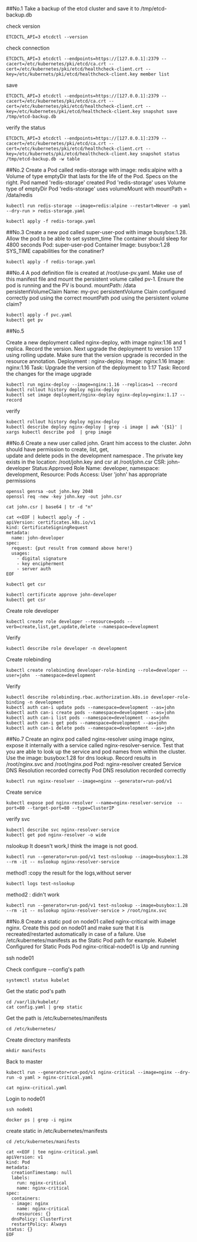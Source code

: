 ##No.1
Take a backup of the etcd cluster and save it to /tmp/etcd-backup.db

check version
```
ETCDCTL_API=3 etcdctl --version
```
check connection
```
ETCDCTL_API=3 etcdctl --endpoints=https://[127.0.0.1]:2379 --cacert=/etc/kubernetes/pki/etcd/ca.crt --cert=/etc/kubernetes/pki/etcd/healthcheck-client.crt --key=/etc/kubernets/pki/etcd/healthcheck-client.key member list
```
save
```
ETCDCTL_API=3 etcdctl --endpoints=https://[127.0.0.1]:2379 --cacert=/etc/kubernetes/pki/etcd/ca.crt --cert=/etc/kubernetes/pki/etcd/healthcheck-client.crt --key=/etc/kubernetes/pki/etcd/healthcheck-client.key snapshot save /tmp/etcd-backup.db
```
verify the status
```
ETCDCTL_API=3 etcdctl --endpoints=https://[127.0.0.1]:2379 --cacert=/etc/kubernetes/pki/etcd/ca.crt --cert=/etc/kubernetes/pki/etcd/healthcheck-client.crt --key=/etc/kubernets/pki/etcd/healthcheck-client.key snapshot status /tmp/etcd-backup.db -w table
```

##No.2
Create a Pod called redis-storage with image: redis:alpine with a Volume of type emptyDir that lasts for the life of the Pod. Specs on the right.
Pod named 'redis-storage' created
Pod 'redis-storage' uses Volume type of emptyDir
Pod 'redis-storage' uses volumeMount with mountPath = /data/redis
```
kubectl run redis-storage --image=redis:alpine --restart=Never -o yaml --dry-run > redis-storage.yaml

kubectl apply -f redis-torage.yaml
```

##No.3
Create a new pod called super-user-pod with image busybox:1.28. Allow the pod to be able to set system_time
The container should sleep for 4800 seconds
Pod: super-user-pod
Container Image: busybox:1.28
SYS_TIME capabilities for the conatiner?

```
kubectl apply -f redis-torage.yaml
```

##No.4
A pod definition file is created at /root/use-pv.yaml. Make use of this manifest file and mount the persistent volume called pv-1. Ensure the pod is running and the PV is bound.
mountPath: /data persistentVolumeClaim Name: my-pvc
persistentVolume Claim configured correctly
pod using the correct mountPath
pod using the persistent volume claim?
```
kubectl apply -f pvc.yaml
kubectl get pv
```
##No.5

Create a new deployment called nginx-deploy, with image nginx:1.16 and 1 replica. Record the version. Next upgrade the deployment to version 1.17 using rolling update. Make sure that the version upgrade is recorded in the resource annotation.
Deployment : nginx-deploy. Image: nginx:1.16
Image: nginx:1.16
Task: Upgrade the version of the deployment to 1:17
Task: Record the changes for the image upgrade
```
kubectl run nginx-deploy --image=nginx:1.16 --replicas=1 --record
kubectl rollout history deploy nginx-deploy
kubectl set image deployment/nginx-deploy nginx-deploy=nginx:1.17 --record
```
verify
```
kubectl rollout history deploy nginx-deploy
kubectl describe deploy nginx-deploy | grep -i image | awk '{$1}' | xargs kubectl describe pod  | grep image
```

##No.6
Create a new user called john. Grant him access to the cluster. John should have permission to create, list, get, \
update and delete pods in the development namespace . The private key exists in the location: /root/john.key and csr at /root/john.csr
CSR: john-developer Status:Approved
Role Name: developer, namespace: development, Resource: Pods
Access: User 'john' has appropriate permissions
```
openssl genrsa -out john.key 2048
openssl req -new -key john.key -out john.csr

cat john.csr | base64 | tr -d "n"

cat <<EOF | kubectl apply -f -
apiVersion: certificates.k8s.io/v1
kind: CertificateSigningRequest
metadata:
  name: john-developer
spec:
  request: {put result from command above here!}
  usages:
    - digital signature
    - key encipherment
    - server auth
EOF

kubectl get csr

kubectl certificate approve john-developer
kubectl get csr
```
Create role developer
```
kubectl create role developer --resource=pods --verb=create,list,get,update,delete --namespace=development
```
Verify
```
kubectl describe role developer -n development
```
Create rolebinding
```
kubectl create rolebinding developer-role-binding --role=developer --user=john  --namespace=development
```
Verify
```
kubectl describe rolebinding.rbac.authorization.k8s.io developer-role-binding -n development
kubectl auth can-i update pods --namespace=development --as=john
kubectl auth can-i create pods --namespace=development --as=john
kubectl auth can-i list pods --namespace=development --as=john
kubectl auth can-i get pods --namespace=development --as=john
kubectl auth can-i delete pods --namespace=development --as=john
```

##No.7
Create an nginx pod called nginx-resolver using image nginx, expose it internally with a service called nginx-resolver-service. Test that you are able to look up the service and pod names from within the cluster. Use the image: busybox:1.28 for dns lookup. Record results in /root/nginx.svc and /root/nginx.pod
Pod: nginx-resolver created
Service DNS Resolution recorded correctly
Pod DNS resolution recorded correctly
```
kubectl run nginx-resolver --image=nginx --generator=run-pod/v1
```
Create service
```
kubectl expose pod nginx-resolver --name=nginx-resolver-service  --port=80 --target-port=80 --type=ClusterIP
```
verify svc
```
kubectl describe svc nginx-resolver-service
kubectl get pod nginx-resolver -o wide
```
nslookup
It doesn't work,I think the image is not good.
```
kubectl run --generator=run-pod/v1 test-nslookup --image=busybox:1.28 --rm -it -- nslookup nginx-resolver-service
```
method1 :copy the result for the logs,without server
```
kubectl logs test-nslookup
```
method2 : didn't work
```
kubectl run --generator=run-pod/v1 test-nslookup --image=busybox:1.28 --rm -it -- nslookup nginx-resolver-service > /root/nginx.svc
```
##No.8
Create a static pod on node01 called nginx-critical with image nginx. Create this pod on node01 and make sure that it is recreated/restarted automatically in case of a failure.
Use /etc/kubernetes/manifests as the Static Pod path for example.
Kubelet Configured for Static Pods
Pod nginx-critical-node01 is Up and running

ssh node01

Check configure --config's path
```
systemctl status kubelet
```
Get the static pod's path
```
cd /var/lib/kubelet/
cat config.yaml | grep static
```
Get the path is /etc/kubernetes/manifests
```
cd /etc/kubernetes/
```
Create directory manifests
```
mkdir manifests
```
Back to master
```
kubectl run --generator=run-pod/v1 nginx-critical --image=nginx --dry-run -o yaml > nginx-critical.yaml

cat nginx-critical.yaml
```
Login to node01
```
ssh node01

docker ps | grep -i nginx
```
create static in /etc/kubernetes/manifests
```
cd /etc/kubernetes/manifests

cat <<EOF | tee nginx-critical.yaml
apiVersion: v1
kind: Pod
metadata:
  creationTimestamp: null
  labels:
    run: nginx-critical
    name: nginx-critical
spec:
  containers:
  - image: nginx
    name: nginx-critical
    resources: {}
  dnsPolicy: ClusterFirst
  restartPolicy: Always
status: {}
EOF
